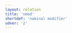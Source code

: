 ```yaml
---
layout: relation
title: 'nmod'
shortdef: 'nominal modifier'
udver: '2'
---
```

<!-- Interlanguage links updated Čt lis 12 09:43:31 CET 2020 -->

